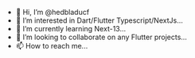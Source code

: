 - 👋 Hi, I’m @hedbladucf
- 👀 I’m interested in Dart/Flutter Typescript/NextJs...
- 🌱 I’m currently learning Next-13...
- 💞️ I’m looking to collaborate on any Flutter projects...
- 📫 How to reach me...

<!---
hedbladucf/hedbladucf is a ✨ special ✨ repository because its `README.md` (this file) appears on your GitHub profile.
You can click the Preview link to take a look at your changes.
--->
